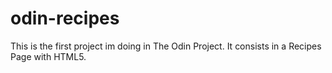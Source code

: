 # odin-recipes

This is the first project im doing in The Odin Project.
It consists in a Recipes Page with HTML5.
